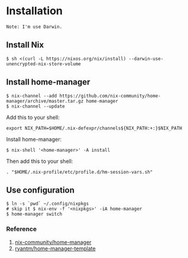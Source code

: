 # Installation

`Note: I'm use Darwin.`

## Install Nix

```shell
$ sh <(curl -L https://nixos.org/nix/install) --darwin-use-unencrypted-nix-store-volume
```

## Install home-manager

```shell
$ nix-channel --add https://github.com/nix-community/home-manager/archive/master.tar.gz home-manager
$ nix-channel --update
```

Add this to your shell:

```shell
export NIX_PATH=$HOME/.nix-defexpr/channels${NIX_PATH:+:}$NIX_PATH
```

Install home-manager:

```shell
$ nix-shell '<home-manager>' -A install
```

Then add this to your shell:

```shell
. "$HOME/.nix-profile/etc/profile.d/hm-session-vars.sh"
```

## Use configuration

```shell
$ ln -s `pwd` ~/.config/nixpkgs
# skip it $ nix-env -f '<nixpkgs>' -iA home-manager
$ home-manager switch
```

### Reference

1. [nix-community/home-manager](https://github.com/nix-community/home-manager)
2. [ryantm/home-manager-template](https://github.com/ryantm/home-manager-template)
